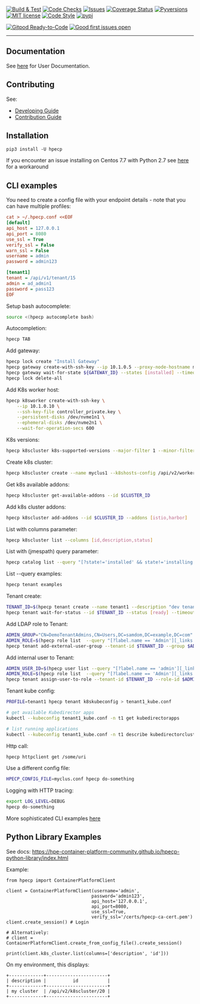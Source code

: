 [![Build & Test](https://github.com/hpe-container-platform-community/hpecp-python-library/workflows/Build%20&%20Test/badge.svg?branch=master&event=push)](https://github.com/hpe-container-platform-community/hpecp-python-library/actions?query=workflow%3A%22Build+%26+Test%22+branch%3Amaster)
[![Code Checks](https://github.com/hpe-container-platform-community/hpecp-python-library/workflows/Code%20Checks/badge.svg?branch=master&event=push)](https://github.com/hpe-container-platform-community/hpecp-python-library/actions?query=workflow%3A%22Code+Checks%22+branch%3Amaster)
[![Issues](https://img.shields.io/github/issues/hpe-container-platform-community/hpecp-python-library/bug.svg)](https://github.com/hpe-container-platform-community/hpecp-python-library/issues?q=is%3Aissue+is%3Aopen+label%3A"bug")
[![Coverage Status](https://coveralls.io/repos/github/hpe-container-platform-community/hpecp-python-library/badge.png?branch=master)](https://coveralls.io/github/hpe-container-platform-community/hpecp-python-library?branch=master)
[![Pyversions](https://img.shields.io/badge/Pyversions-2.7,%203.5,%203.6,%203.7,%203.8,%203.9-green.svg)](https://github.com/hpe-container-platform-community/hpecp-python-library/blob/master/tox.ini#L7)
[![MIT license](http://img.shields.io/badge/license-MIT-brightgreen.svg)](http://opensource.org/licenses/MIT)
[![Code Style](https://img.shields.io/badge/code%20style-black-000000.svg)](https://github.com/psf/black)
[![pypi](https://img.shields.io/pypi/v/hpecp.svg)](https://pypi.org/project/hpecp)

[![Gitpod Ready-to-Code](https://img.shields.io/badge/Gitpod-ready--to--code-blue?logo=gitpod)](https://gitpod.io/#https://github.com/hpe-container-platform-community/hpecp-python-library)
[![Good first issues open](https://img.shields.io/github/issues/hpe-container-platform-community/hpecp-python-library/good%20first%20issue.svg?label=good%20first%20issue)](https://github.com/hpe-container-platform-community/hpecp-python-library/issues?q=is%3Aissue+is%3Aopen+label%3A%22good+first+issue%22)


----

## Documentation

See [here](https://hpe-container-platform-community.github.io/hpecp-python-library/index.html) for User Documentation.

## Contributing

See:

- [Developing Guide](https://github.com/hpe-container-platform-community/hpecp-python-library/blob/master/DEVELOPING.md)
- [Contribution Guide](https://github.com/hpe-container-platform-community/hpecp-python-library/blob/master/CONTRIBUTING.md)

## Installation

```shell
pip3 install -U hpecp
```

If you encounter an issue installing on Centos 7.7 with Python 2.7 see [here](https://github.com/hpe-container-platform-community/hpecp-python-library/blob/master/docs/README-INSTALL-HPECP-HOSTS.md) for a workaround


## CLI examples

You need to create a config file with your endpoint details - note that you can have multiple profiles:

```ini
cat > ~/.hpecp.conf <<EOF
[default]
api_host = 127.0.0.1
api_port = 8080
use_ssl = True
verify_ssl = False
warn_ssl = False
username = admin
password = admin123

[tenant1]
tenant = /api/v1/tenant/15
admin = ad_admin1
password = pass123
EOF
```

Setup bash autocomplete:
```sh
source <(hpecp autocomplete bash)
```

Autocompletion:
```sh
hpecp TAB
```

Add gateway:
```sh
hpecp lock create "Install Gateway"
hpecp gateway create-with-ssh-key --ip 10.1.0.5 --proxy-node-hostname my.gateway.local --ssh-key-file controller_private.key
hpecp gateway wait-for-state ${GATEWAY_ID} --states [installed] --timeout-secs 1200
hpecp lock delete-all
```

Add K8s worker host:
```sh
hpecp k8sworker create-with-ssh-key \
    --ip 10.1.0.10 \
    --ssh-key-file controller_private.key \
    --persistent-disks /dev/nvme1n1 \
    --ephemeral-disks /dev/nvme2n1 \
    --wait-for-operation-secs 600
```

K8s versions:
```sh
hpecp k8scluster k8s-supported-versions --major-filter 1 --minor-filter 17
```

Create k8s cluster:
```sh
hpecp k8scluster create --name myclus1 --k8shosts-config /api/v2/worker/k8shost/1:master --k8s_version=1.17.0
```

Get k8s available addons:
```sh
hpecp k8scluster get-available-addons --id $CLUSTER_ID
```

Add k8s cluster addons:
```sh
hpecp k8scluster add-addons --id $CLUSTER_ID --addons [istio,harbor]
```

List with columns parameter:
```sh
hpecp k8scluster list --columns [id,description,status]
```

List with (jmespath) query parameter:
```sh
hpecp catalog list --query "[?state!='installed' && state!='installing'] | [*].[_links.self.href] | []"  --output text
```

List --query examples:
```sh
hpecp tenant examples
```

Tenant create:
```sh
TENANT_ID=$(hpecp tenant create --name tenant1 --description "dev tenant" --k8s-cluster-id $CLUSTER_ID  --tenant-type k8s)
hpecp tenant wait-for-status --id $TENANT_ID --status [ready] --timeout-secs 600
```

Add LDAP role to Tenant:
```sh
ADMIN_GROUP="CN=DemoTenantAdmins,CN=Users,DC=samdom,DC=example,DC=com"
ADMIN_ROLE=$(hpecp role list  --query "[?label.name == 'Admin'][_links.self.href]" --output text)
hpecp tenant add-external-user-group --tenant-id $TENANT_ID --group $ADMIN_GROUP --role-id $ADMIN_ROLE
```

Add internal user to Tenant:

```sh
ADMIN_USER_ID=$(hpecp user list --query "[?label.name == 'admin'][_links.self.href]" --output text)
ADMIN_ROLE=$(hpecp role list  --query "[?label.name == 'Admin'][_links.self.href]" --output text)
hpecp tenant assign-user-to-role --tenant-id $TENANT_ID --role-id $ADMIN_ROLE --user-id $ADMIN_USER_ID
```

Tenant kube config:
```sh
PROFILE=tenant1 hpecp tenant k8skubeconfig > tenant1_kube.conf

# get available Kubedirector apps
kubectl --kubeconfig tenant1_kube.conf -n t1 get kubedirectorapps

# list running applications
kubectl --kubeconfig tenant1_kube.conf -n t1 describe kubedirectorclusters
```

Http call:
```sh
hpecp httpclient get /some/uri
```

Use a different config file:
```sh
HPECP_CONFIG_FILE=myclus.conf hpecp do-something
```

Logging with HTTP tracing:
```sh
export LOG_LEVEL=DEBUG
hpecp do-something
```

More sophisticated CLI examples [here](https://github.com/bluedata-community/bluedata-demo-env-aws-terraform/tree/master/bin/experimental) 


## Python Library Examples

See docs: https://hpe-container-platform-community.github.io/hpecp-python-library/index.html

Example:

```py3
from hpecp import ContainerPlatformClient

client = ContainerPlatformClient(username='admin',
                                password='admin123',
                                api_host='127.0.0.1',
                                api_port=8080,
                                use_ssl=True,
                                verify_ssl='/certs/hpecp-ca-cert.pem')
client.create_session() # Login

# Alternatively:
# client = ContainerPlatformClient.create_from_config_file().create_session()

print(client.k8s_cluster.list(columns=['description', 'id']))
```

On my environment, this displays:
```
+-------------+-----------------------+
| description |          id           |
+-------------+-----------------------+
| my cluster  | /api/v2/k8scluster/20 |
+-------------+-----------------------+
```

